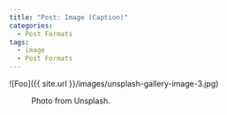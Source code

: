 ```yaml
---
title: "Post: Image (Caption)"
categories:
  - Post Formats
tags:
  - image
  - Post Formats
---
```



![Foo]({{ site.url }}/images/unsplash-gallery-image-3.jpg)


<figure>
  
  <figcaption>Photo from Unsplash.</figcaption>
</figure>